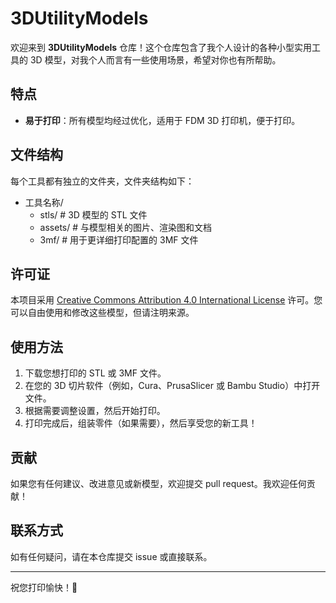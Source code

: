# 3DUtilityModels

欢迎来到 **3DUtilityModels** 仓库！这个仓库包含了我个人设计的各种小型实用工具的 3D 模型，对我个人而言有一些使用场景，希望对你也有所帮助。

## 特点

- **易于打印**：所有模型均经过优化，适用于 FDM 3D 打印机，便于打印。

## 文件结构

每个工具都有独立的文件夹，文件夹结构如下：

- 工具名称/ 
  - stls/ # 3D 模型的 STL 文件 
  - assets/ # 与模型相关的图片、渲染图和文档 
  - 3mf/ # 用于更详细打印配置的 3MF 文件
  

## 许可证

本项目采用 [Creative Commons Attribution 4.0 International License](https://creativecommons.org/licenses/by/4.0/) 许可。您可以自由使用和修改这些模型，但请注明来源。

## 使用方法

1. 下载您想打印的 STL 或 3MF 文件。
2. 在您的 3D 切片软件（例如，Cura、PrusaSlicer 或 Bambu Studio）中打开文件。
3. 根据需要调整设置，然后开始打印。
4. 打印完成后，组装零件（如果需要），然后享受您的新工具！

## 贡献

如果您有任何建议、改进意见或新模型，欢迎提交 pull request。我欢迎任何贡献！

## 联系方式

如有任何疑问，请在本仓库提交 issue 或直接联系。

---

祝您打印愉快！🚀
